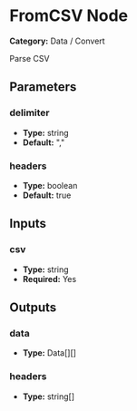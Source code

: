 
# FromCSV Node

**Category:** Data / Convert

Parse CSV

## Parameters


### delimiter
- **Type:** string
- **Default:** ","





### headers
- **Type:** boolean
- **Default:** true





## Inputs


### csv
- **Type:** string
- **Required:** Yes



## Outputs


### data
- **Type:** Data[][]



### headers
- **Type:** string[]




